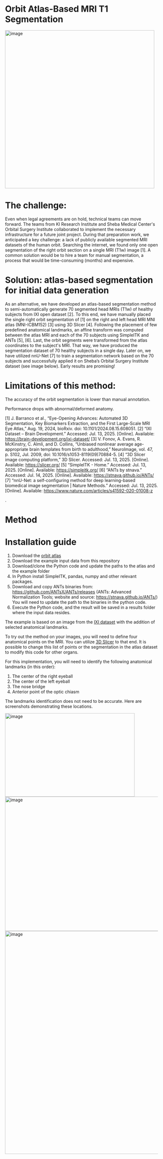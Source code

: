 # Orbit Atlas-Based MRI T1 Segmentation

<img width="492" height="519" alt="image" src="https://github.com/user-attachments/assets/a7a11ba6-c348-46e2-8c91-ce2d4576c4d3" />

# The challenge:
Even when legal agreements are on hold, technical teams can move forward. The teams from KI Research Institute and Sheba Medical Center's Orbital Surgery Institute collaborated to implement the necessary infrastructure for a future joint project. During that preparation work, we anticipated a key challenge: a lack of publicly available segmented MRI datasets of the human orbit. Searching the internet, we found only one open segmentation of the right orbit section on a single MRI (T1w) image [1]. A common solution would be to hire a team for manual segmentation, a process that would be time-consuming (months) and expensive.

# Solution: atlas-based segmentation for initial data generation
As an alternative, we have developed an atlas-based segmentation method to semi-automatically generate 70 segmented head MRIs (T1w) of healthy subjects from IXI open dataset [2]. To this end, we have manually placed the single right orbit segmentation of [1] on the right and left head MRI MNI atlas (MNI-ICBM152) [3] using 3D Slicer [4]. Following the placement of few predefined anatomical landmarks, an affine transform was computed between the atlas MRI and each of the 70 subjects using SimpleITK and ANTs [5], [6]. Last, the orbit segments were transformed from the atlas coordinates to the subject's MRI. That way, we have produced the segmentation dataset of 70 healthy subjects in a single day. Later on, we have utilized nnU-Net [7] to train a segmentation network based on the 70 subjects and successfully applied it on Sheba’s Orbital Surgery Institute dataset (see image below). Early results are promising!

# Limitations of this method:

The accuracy of the orbit segmentation is lower than manual annotation. 

Performance drops with abnormal/deformed anatomy.


[1]	J. Barranco et al., “Eye-Opening Advances: Automated 3D Segmentation, Key Biomarkers Extraction, and the First Large-Scale MRI Eye Atlas,” Aug. 19, 2024, bioRxiv. doi: 10.1101/2024.08.15.608051.
[2]	“IXI Dataset – Brain Development.” Accessed: Jul. 13, 2025. [Online]. Available: https://brain-development.org/ixi-dataset/
[3]	V. Fonov, A. Evans, R. McKinstry, C. Almli, and D. Collins, “Unbiased nonlinear average age-appropriate brain templates from birth to adulthood,” NeuroImage, vol. 47, p. S102, Jul. 2009, doi: 10.1016/s1053-8119(09)70884-5.
[4]	“3D Slicer image computing platform,” 3D Slicer. Accessed: Jul. 13, 2025. [Online]. Available: https://slicer.org/
[5]	“SimpleITK - Home.” Accessed: Jul. 13, 2025. [Online]. Available: https://simpleitk.org/
[6]	“ANTs by stnava.” Accessed: Jul. 14, 2025. [Online]. Available: https://stnava.github.io/ANTs/
[7]	“nnU-Net: a self-configuring method for deep learning-based biomedical image segmentation | Nature Methods.” Accessed: Jul. 13, 2025. [Online]. Available: https://www.nature.com/articles/s41592-020-01008-z

. 

# Method



# Installation guide
1. Download the [orbit atlas](https://drive.google.com/file/d/1nNXVWC9WTn4dlnc7vPMJXNI4aNc8lFc_/view?usp=sharing)
2. Download the example input data from this repository
3. Download/clone the Python code and update the paths to the atlas and the example folder
4. In Python install SimpleITK, pandas, numpy and other relevant packages.
5. Download and copy ANTs binaries from: https://github.com/ANTsX/ANTs/releases
   (ANTs: Advanced Normalization Tools; website and source: https://stnava.github.io/ANTs/)
   You will need to update the path to the binaries in the python code.
7. Execute the Python code, and the result will be saved in a results folder where the input data resides.

The example is based on an image from the [IXI dataset](https://brain-development.org/ixi-dataset/)  with the addition of selected anatomical landmarks.

To try out the method on your images, you will need to define four anatomical points on the MRI. 
You can utilize [3D Slicer](https://www.slicer.org/) to that end. 
It is possible to change this list of points or the segmentation in the atlas dataset to modify this code for other organs.

For this implementation, you will need to identify the following anatomical landmarks (in this order):
1. The center of the right eyeball
2. The center of the left eyeball
3. The nose bridge
4. Anterior point of the optic chiasm

The landmarks identification does not need to be accurate.
Here are screenshots demonstrating these locations.


<img width="427" height="274" alt="image" src="https://github.com/user-attachments/assets/d868f283-fc9b-4a0b-9030-3e11f31bd7f8" />
<img width="966" height="441" alt="image" src="https://github.com/user-attachments/assets/a8650ef2-ceeb-4275-869a-418398a1ffbf" />
<img width="954" height="732" alt="image" src="https://github.com/user-attachments/assets/d732071f-ce3a-4135-aa90-289e24da8231" />

